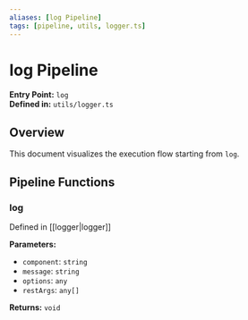 ```yaml
---
aliases: [log Pipeline]
tags: [pipeline, utils, logger.ts]
---
```


# log Pipeline

**Entry Point:** `log`  
**Defined in:** `utils/logger.ts`  

## Overview

This document visualizes the execution flow starting from `log`.

## Pipeline Functions

### log

Defined in [[logger|logger]]

**Parameters:**

- `component`: `string`
- `message`: `string`
- `options`: `any`
- `restArgs`: `any[]`

**Returns:** `void`

